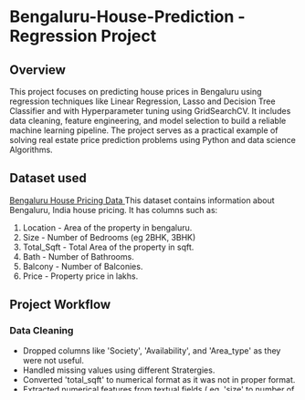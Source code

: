 # Bengaluru-House-Prediction - Regression Project
## Overview
This project focuses on predicting house prices in Bengaluru using regression techniques like Linear Regression, Lasso and Decision Tree Classifier and with Hyperparameter tuning using GridSearchCV. It includes data cleaning, feature engineering, and model selection to build a reliable machine learning pipeline. The project serves as a practical example of solving real estate price prediction problems using Python and data science Algorithms.

## Dataset used
<a href= "https://github.com/Abhishek20217/Bengaluru-House-Prediction---Regression-Project/blob/main/Bengaluru_House_Data.csv"> Bengaluru House Pricing Data </a>
This dataset contains information about Bengaluru, India house pricing. It has columns such as:
1) Location - Area of the property in bengaluru.
2) Size - Number of Bedrooms (eg 2BHK, 3BHK)
3) Total_Sqft - Total Area of the property in sqft.
4) Bath - Number of Bathrooms.
5) Balcony - Number of Balconies.
6) Price - Property price in lakhs.

## Project Workflow
### Data Cleaning
* Dropped columns like 'Society', 'Availability', and 'Area_type' as they were not useful.
* Handled missing values using different Stratergies.
* Converted 'total_sqft' to numerical format as it was not in proper format.
* Extracted numerical features from textual fields ( eg. 'size' to number of bedroom)

### Feature Engineering
* Created new columns like 'BHK' and filtered out the outliers (some unrealistic prices)
* Converted categorical variables like 'Location' (after dimentionality reduction)

### Model Building
Tested different Regression Models to see which is best for house price prediction
* GridSearchCV for hyperparameter tuning.
* Linear Regression.
* Lasso Regression.
* Decision Tree Classifier.

## Result
Linear Regression performed better than Lasso Regression and Decision Tree Classifier with an accuracy of 81.9% compared to 68.7% and 72.4% for Lasso Regression and Decision Tree Classifier respectively.

## Limitations
* There are other external factors like market trends and amenities which is not in the dataset so the prices may differ with these factors.
* Some features like 'Total_sqft' are inconsistently formatted and we did assumption with the data.

## Future Work
* Integrate Geospatial features using the Longitude and Latitude.
* Build a web interface to show the predictions using python flash server with the help of PyCharm or Streamlit.

## Jupyter Notebook File
<a href='
